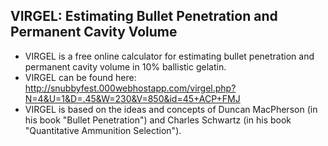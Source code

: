 ## VIRGEL: Estimating Bullet Penetration and Permanent Cavity Volume
- VIRGEL is a free online calculator for estimating bullet penetration and permanent cavity volume in 10% ballistic gelatin.
- VIRGEL can be found here: http://snubbyfest.000webhostapp.com/virgel.php?N=4&U=1&D=.45&W=230&V=850&id=45+ACP+FMJ
- VIRGEL is based on the ideas and concepts of Duncan MacPherson (in his book "Bullet Penetration") and Charles Schwartz (in his book "Quantitative Ammunition Selection").





<!---
pettypace/pettypace is a ✨ special ✨ repository because its `README.md` (this file) appears on your GitHub profile.
You can click the Preview link to take a look at your changes.
--->

